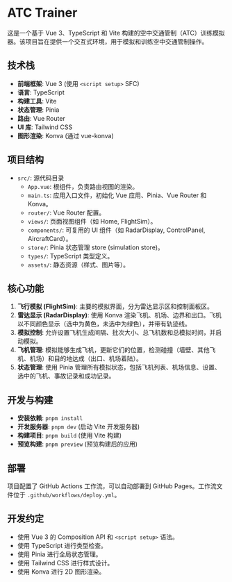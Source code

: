 # ATC Trainer

这是一个基于 Vue 3、TypeScript 和 Vite 构建的空中交通管制（ATC）训练模拟器。该项目旨在提供一个交互式环境，用于模拟和训练空中交通管制操作。

## 技术栈

* **前端框架**: Vue 3 (使用 `<script setup>` SFC)
* **语言**: TypeScript
* **构建工具**: Vite
* **状态管理**: Pinia
* **路由**: Vue Router
* **UI 库**: Tailwind CSS
* **图形渲染**: Konva (通过 vue-konva)

## 项目结构

* `src/`: 源代码目录
  * `App.vue`: 根组件，负责路由视图的渲染。
  * `main.ts`: 应用入口文件，初始化 Vue 应用、Pinia、Vue Router 和 Konva。
  * `router/`: Vue Router 配置。
  * `views/`: 页面视图组件（如 Home, FlightSim）。
  * `components/`: 可复用的 UI 组件（如 RadarDisplay, ControlPanel, AircraftCard）。
  * `store/`: Pinia 状态管理 store (simulation store)。
  * `types/`: TypeScript 类型定义。
  * `assets/`: 静态资源（样式、图片等）。

## 核心功能

1. **飞行模拟 (FlightSim)**: 主要的模拟界面，分为雷达显示区和控制面板区。
2. **雷达显示 (RadarDisplay)**: 使用 Konva 渲染飞机、机场、边界和出口。飞机以不同颜色显示（选中为黄色，未选中为绿色），并带有轨迹线。
3. **模拟控制**: 允许设置飞机生成间隔、批次大小、总飞机数和总模拟时间，并启动模拟。
4. **飞机管理**: 模拟能够生成飞机，更新它们的位置，检测碰撞（墙壁、其他飞机、机场）和目的地达成（出口、机场着陆）。
5. **状态管理**: 使用 Pinia 管理所有模拟状态，包括飞机列表、机场信息、设置、选中的飞机、事故记录和成功记录。

## 开发与构建

* **安装依赖**: `pnpm install`
* **开发服务器**: `pnpm dev` (启动 Vite 开发服务器)
* **构建项目**: `pnpm build` (使用 Vite 构建)
* **预览构建**: `pnpm preview` (预览构建后的应用)

## 部署

项目配置了 GitHub Actions 工作流，可以自动部署到 GitHub Pages。工作流文件位于 `.github/workflows/deploy.yml`。

## 开发约定

* 使用 Vue 3 的 Composition API 和 `<script setup>` 语法。
* 使用 TypeScript 进行类型检查。
* 使用 Pinia 进行全局状态管理。
* 使用 Tailwind CSS 进行样式设计。
* 使用 Konva 进行 2D 图形渲染。